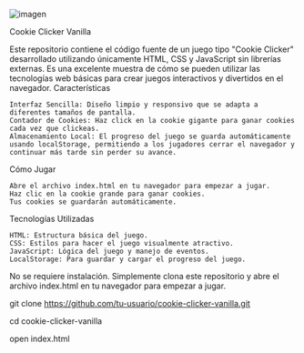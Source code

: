 ![imagen](https://github.com/Ethan04Munoz/cookie-clicker/assets/67711002/7e3c569c-a7bd-42a1-990d-3e9970eea9ce)


Cookie Clicker Vanilla

Este repositorio contiene el código fuente de un juego tipo "Cookie Clicker" desarrollado utilizando únicamente HTML, CSS y JavaScript sin librerías externas. Es una excelente muestra de cómo se pueden utilizar las tecnologías web básicas para crear juegos interactivos y divertidos en el navegador.
Características

    Interfaz Sencilla: Diseño limpio y responsivo que se adapta a diferentes tamaños de pantalla.
    Contador de Cookies: Haz click en la cookie gigante para ganar cookies cada vez que clickeas.
    Almacenamiento Local: El progreso del juego se guarda automáticamente usando localStorage, permitiendo a los jugadores cerrar el navegador y continuar más tarde sin perder su avance.

Cómo Jugar

    Abre el archivo index.html en tu navegador para empezar a jugar.
    Haz clic en la cookie grande para ganar cookies.
    Tus cookies se guardarán automáticamente.

Tecnologías Utilizadas

    HTML: Estructura básica del juego.
    CSS: Estilos para hacer el juego visualmente atractivo.
    JavaScript: Lógica del juego y manejo de eventos.
    LocalStorage: Para guardar y cargar el progreso del juego.

    
No se requiere instalación. Simplemente clona este repositorio y abre el archivo index.html en tu navegador para empezar a jugar.

git clone https://github.com/tu-usuario/cookie-clicker-vanilla.git

cd cookie-clicker-vanilla

open index.html



